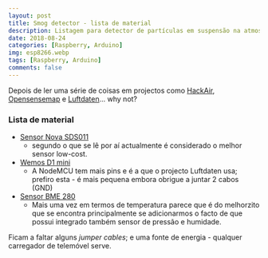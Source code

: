```yaml
---
layout: post
title: Smog detector - lista de material
description: Listagem para detector de partículas em suspensão na atmosfera
date: 2018-08-24
categories: [Raspberry, Arduino]
img: esp8266.webp
tags: [Raspberry, Arduino]
comments: false
---
```

Depois de ler uma série de coisas em projectos como [HackAir](https://www.hackair.eu), [Opensensemap](https://opensensemap.org/) e [Luftdaten](https://luftdaten.info/)... why not?

### Lista de material
- [Sensor Nova SDS011](https://pt.aliexpress.com/item/Nova-PM-sensor-SDS011-High-precision-laser-pm2-5-air-quality-detection-sensor-module-Super-dust/32606349048.html)
  - segundo o que se lê por aí actualmente é considerado o melhor sensor low-cost.
- [Wemos D1 mini](https://pt.aliexpress.com/item/D1-mini-Mini-NodeMcu-4M-bytes-Lua-WIFI-Internet-of-Things-development-board-based-ESP8266-by/32644199530.html)
  - A NodeMCU tem mais pins e é a que o projecto Luftdaten usa; prefiro esta - é mais pequena embora obrigue a juntar 2 cabos (GND)
- [Sensor BME 280](https://pt.aliexpress.com/item/-/32853751253.html)
  - Mais uma vez em termos de temperatura parece que é do melhorzito que se encontra principalmente se adicionarmos o facto de que possui integrado também sensor de pressão e humidade.
   
Ficam a faltar alguns *jumper cables*; e uma fonte de energia - qualquer carregador de telemóvel serve.
